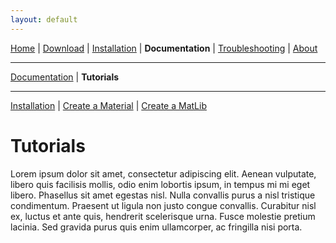 ```yaml
---
layout: default
---
```


[Home](./index.html) | [Download](./download.html) | [Installation](./installation.html) | **Documentation** | [Troubleshooting](./troubleshooting.html) | [About](./about.html)

---

[Documentation](./documentation.html) | **Tutorials**

---

[Installation](./installation.html) | [Create a Material]() | [Create a MatLib]()

# Tutorials
Lorem ipsum dolor sit amet, consectetur adipiscing elit. Aenean vulputate, libero quis facilisis mollis, odio enim lobortis ipsum, in tempus mi mi eget libero. Phasellus sit amet egestas nisl. Nulla convallis purus a nisl tristique condimentum. Praesent ut ligula non justo congue convallis. Curabitur nisl ex, luctus et ante quis, hendrerit scelerisque urna. Fusce molestie pretium lacinia. Sed gravida purus quis enim ullamcorper, ac fringilla nisi porta.